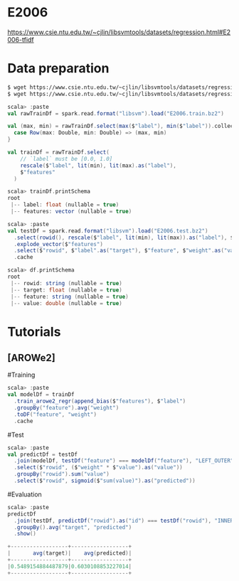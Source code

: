 <!--
  Licensed to the Apache Software Foundation (ASF) under one
  or more contributor license agreements.  See the NOTICE file
  distributed with this work for additional information
  regarding copyright ownership.  The ASF licenses this file
  to you under the Apache License, Version 2.0 (the
  "License"); you may not use this file except in compliance
  with the License.  You may obtain a copy of the License at

    http://www.apache.org/licenses/LICENSE-2.0

  Unless required by applicable law or agreed to in writing,
  software distributed under the License is distributed on an
  "AS IS" BASIS, WITHOUT WARRANTIES OR CONDITIONS OF ANY
  KIND, either express or implied.  See the License for the
  specific language governing permissions and limitations
  under the License.
-->

E2006
===
https://www.csie.ntu.edu.tw/~cjlin/libsvmtools/datasets/regression.html#E2006-tfidf

Data preparation
================

```sh
$ wget https://www.csie.ntu.edu.tw/~cjlin/libsvmtools/datasets/regression/E2006.train.bz2
$ wget https://www.csie.ntu.edu.tw/~cjlin/libsvmtools/datasets/regression/E2006.test.bz2
```

```scala
scala> :paste
val rawTrainDf = spark.read.format("libsvm").load("E2006.train.bz2")

val (max, min) = rawTrainDf.select(max($"label"), min($"label")).collect.map {
  case Row(max: Double, min: Double) => (max, min)
}

val trainDf = rawTrainDf.select(
    // `label` must be [0.0, 1.0]
    rescale($"label", lit(min), lit(max).as("label"),
    $"features"
  )

scala> trainDf.printSchema
root
 |-- label: float (nullable = true)
 |-- features: vector (nullable = true)

scala> :paste
val testDf = spark.read.format("libsvm").load("E2006.test.bz2")
  .select(rowid(), rescale($"label", lit(min), lit(max)).as("label"), $"features")
  .explode_vector($"features")
  .select($"rowid", $"label".as("target"), $"feature", $"weight".as("value"))
  .cache

scala> df.printSchema
root
 |-- rowid: string (nullable = true)
 |-- target: float (nullable = true)
 |-- feature: string (nullable = true)
 |-- value: double (nullable = true)
```

Tutorials
================

[AROWe2]
---

#Training

```scala
scala> :paste
val modelDf = trainDf
  .train_arowe2_regr(append_bias($"features"), $"label")
  .groupBy("feature").avg("weight")
  .toDF("feature", "weight")
  .cache
```

#Test

```scala
scala> :paste
val predictDf = testDf
  .join(modelDf, testDf("feature") === modelDf("feature"), "LEFT_OUTER")
  .select($"rowid", ($"weight" * $"value").as("value"))
  .groupBy("rowid").sum("value")
  .select($"rowid", sigmoid($"sum(value)").as("predicted"))
```

#Evaluation

```scala
scala> :paste
predictDf
  .join(testDf, predictDf("rowid").as("id") === testDf("rowid"), "INNER")
  .groupBy().avg("target", "predicted")
  .show()

+------------------+------------------+
|       avg(target)|    avg(predicted)|
+------------------+------------------+
|0.5489154884487879|0.6030108853227014|
+------------------+------------------+
```

